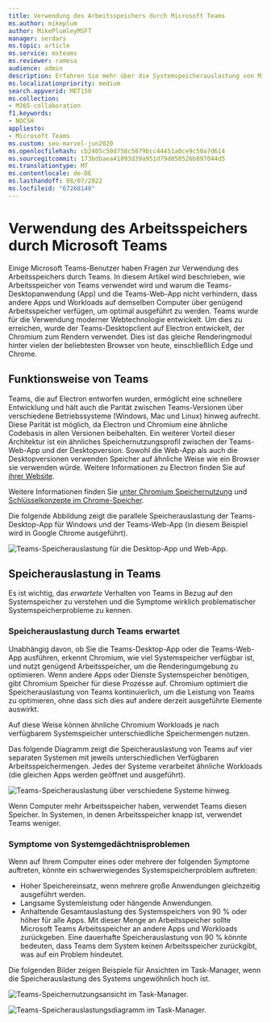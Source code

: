 ```yaml
---
title: Verwendung des Arbeitsspeichers durch Microsoft Teams
ms.author: mikeplum
author: MikePlumleyMSFT
manager: serdars
ms.topic: article
ms.service: msteams
ms.reviewer: ramesa
audience: admin
description: Erfahren Sie mehr über die Systemspeicherauslastung von Microsoft Teams und warum die Speichernutzung zwischen der Desktopanwendung und der Webanwendung identisch ist.
ms.localizationpriority: medium
search.appverid: MET150
ms.collection:
- M365-collaboration
f1.keywords:
- NOCSH
appliesto:
- Microsoft Teams
ms.custom: seo-marvel-jun2020
ms.openlocfilehash: cb2405c50d758c5879bcc44451a0ce9c50a7d614
ms.sourcegitcommit: 173bdbaea41893d39a951d79d050526b897044d5
ms.translationtype: MT
ms.contentlocale: de-DE
ms.lasthandoff: 08/07/2022
ms.locfileid: "67268140"
---
```

# <a name="how-microsoft-teams-uses-memory"></a>Verwendung des Arbeitsspeichers durch Microsoft Teams

Einige Microsoft Teams-Benutzer haben Fragen zur Verwendung des Arbeitsspeichers durch Teams. In diesem Artikel wird beschrieben, wie Arbeitsspeicher von Teams verwendet wird und warum die Teams-Desktopanwendung (App) und die Teams-Web-App nicht verhindern, dass andere Apps und Workloads auf demselben Computer über genügend Arbeitsspeicher verfügen, um optimal ausgeführt zu werden. Teams wurde für die Verwendung moderner Webtechnologie entwickelt. Um dies zu erreichen, wurde der Teams-Desktopclient auf Electron entwickelt, der Chromium zum Rendern verwendet. Dies ist das gleiche Renderingmodul hinter vielen der beliebtesten Browser von heute, einschließlich Edge und Chrome.

## <a name="how-teams-works"></a>Funktionsweise von Teams

Teams, die auf Electron entworfen wurden, ermöglicht eine schnellere Entwicklung und hält auch die Parität zwischen Teams-Versionen über verschiedene Betriebssysteme (Windows, Mac und Linux) hinweg aufrecht. Diese Parität ist möglich, da Electron und Chromium eine ähnliche Codebasis in allen Versionen beibehalten. Ein weiterer Vorteil dieser Architektur ist ein ähnliches Speichernutzungsprofil zwischen der Teams-Web-App und der Desktopversion. Sowohl die Web-App als auch die Desktopversionen verwenden Speicher auf ähnliche Weise wie ein Browser sie verwenden würde. Weitere Informationen zu Electron finden Sie auf [ihrer Website](https://electronjs.org/).

Weitere Informationen finden Sie [unter Chromium Speichernutzung](https://www.chromium.org/developers/memory-usage-backgrounder) und [Schlüsselkonzepte im Chrome-Speicher](https://chromium.googlesource.com/chromium/src.git/+/master/docs/memory/key_concepts.md).

Die folgende Abbildung zeigt die parallele Speicherauslastung der Teams-Desktop-App für Windows und der Teams-Web-App (in diesem Beispiel wird in Google Chrome ausgeführt).

![Teams-Speicherauslastung für die Desktop-App und Web-App.](media/teams-memory-clientweb.png)

## <a name="memory-usage-in-teams"></a>Speicherauslastung in Teams

Es ist wichtig, das *erwartete* Verhalten von Teams in Bezug auf den Systemspeicher zu verstehen und die Symptome wirklich problematischer Systemspeicherprobleme zu kennen.

### <a name="expected-memory-usage-by-teams"></a>Speicherauslastung durch Teams erwartet

Unabhängig davon, ob Sie die Teams-Desktop-App oder die Teams-Web-App ausführen, erkennt Chromium, wie viel Systemspeicher verfügbar ist, und nutzt genügend Arbeitsspeicher, um die Renderingumgebung zu optimieren. Wenn andere Apps oder Dienste Systemspeicher benötigen, gibt Chromium Speicher für diese Prozesse auf. Chromium optimiert die Speicherauslastung von Teams kontinuierlich, um die Leistung von Teams zu optimieren, ohne dass sich dies auf andere derzeit ausgeführte Elemente auswirkt.

Auf diese Weise können ähnliche Chromium Workloads je nach verfügbarem Systemspeicher unterschiedliche Speichermengen nutzen.

Das folgende Diagramm zeigt die Speicherauslastung von Teams auf vier separaten Systemen mit jeweils unterschiedlichen Verfügbaren Arbeitsspeichermengen. Jedes der Systeme verarbeitet ähnliche Workloads (die gleichen Apps werden geöffnet und ausgeführt).

![Teams-Speicherauslastung über verschiedene Systeme hinweg.](media/teams-memory-usage.png)

Wenn Computer mehr Arbeitsspeicher haben, verwendet Teams diesen Speicher. In Systemen, in denen Arbeitsspeicher knapp ist, verwendet Teams weniger.

### <a name="symptoms-of-system-memory-issues"></a>Symptome von Systemgedächtnisproblemen

Wenn auf Ihrem Computer eines oder mehrere der folgenden Symptome auftreten, könnte ein schwerwiegendes Systemspeicherproblem auftreten:

- Hoher Speichereinsatz, wenn mehrere große Anwendungen gleichzeitig ausgeführt werden.
- Langsame Systemleistung oder hängende Anwendungen.
- Anhaltende Gesamtauslastung des Systemspeichers von 90 % oder höher für alle Apps. Mit dieser Menge an Arbeitsspeicher sollte Microsoft Teams Arbeitsspeicher an andere Apps und Workloads zurückgeben. Eine dauerhafte Speicherauslastung von 90 % könnte bedeuten, dass Teams dem System keinen Arbeitsspeicher zurückgibt, was auf ein Problem hindeutet.

Die folgenden Bilder zeigen Beispiele für Ansichten im Task-Manager, wenn die Speicherauslastung des Systems ungewöhnlich hoch ist.

![Teams-Speichernutzungsansicht im Task-Manager.](media/teams-memory-high-mem-process-list.png)

![Teams-Speicherauslastungsdiagramm im Task-Manager.](media/teams-memory-high-mem-process-list2.png)
